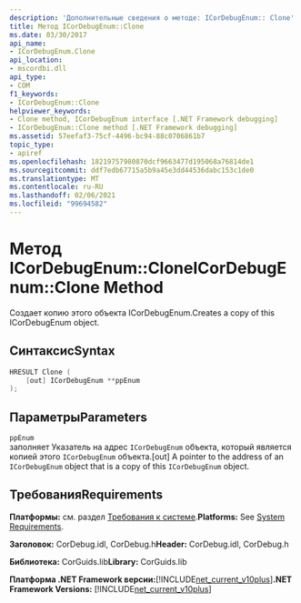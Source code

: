 ```yaml
---
description: 'Дополнительные сведения о методе: ICorDebugEnum:: Clone'
title: Метод ICorDebugEnum::Clone
ms.date: 03/30/2017
api_name:
- ICorDebugEnum.Clone
api_location:
- mscordbi.dll
api_type:
- COM
f1_keywords:
- ICorDebugEnum::Clone
helpviewer_keywords:
- Clone method, ICorDebugEnum interface [.NET Framework debugging]
- ICorDebugEnum::Clone method [.NET Framework debugging]
ms.assetid: 57eefaf3-75cf-4496-bc94-88c0706861b7
topic_type:
- apiref
ms.openlocfilehash: 18219757980870dcf9663477d195068a76814de1
ms.sourcegitcommit: ddf7edb67715a5b9a45e3dd44536dabc153c1de0
ms.translationtype: MT
ms.contentlocale: ru-RU
ms.lasthandoff: 02/06/2021
ms.locfileid: "99694582"
---
```

# <a name="icordebugenumclone-method"></a><span data-ttu-id="fa13d-103">Метод ICorDebugEnum::Clone</span><span class="sxs-lookup"><span data-stu-id="fa13d-103">ICorDebugEnum::Clone Method</span></span>

<span data-ttu-id="fa13d-104">Создает копию этого объекта ICorDebugEnum.</span><span class="sxs-lookup"><span data-stu-id="fa13d-104">Creates a copy of this ICorDebugEnum object.</span></span>  
  
## <a name="syntax"></a><span data-ttu-id="fa13d-105">Синтаксис</span><span class="sxs-lookup"><span data-stu-id="fa13d-105">Syntax</span></span>  
  
```cpp  
HRESULT Clone (  
    [out] ICorDebugEnum **ppEnum  
);  
```  
  
## <a name="parameters"></a><span data-ttu-id="fa13d-106">Параметры</span><span class="sxs-lookup"><span data-stu-id="fa13d-106">Parameters</span></span>  

 `ppEnum`  
 <span data-ttu-id="fa13d-107">заполняет Указатель на адрес `ICorDebugEnum` объекта, который является копией этого `ICorDebugEnum` объекта.</span><span class="sxs-lookup"><span data-stu-id="fa13d-107">[out] A pointer to the address of an `ICorDebugEnum` object that is a copy of this `ICorDebugEnum` object.</span></span>  
  
## <a name="requirements"></a><span data-ttu-id="fa13d-108">Требования</span><span class="sxs-lookup"><span data-stu-id="fa13d-108">Requirements</span></span>  

 <span data-ttu-id="fa13d-109">**Платформы:** см. раздел [Требования к системе](../../get-started/system-requirements.md).</span><span class="sxs-lookup"><span data-stu-id="fa13d-109">**Platforms:** See [System Requirements](../../get-started/system-requirements.md).</span></span>  
  
 <span data-ttu-id="fa13d-110">**Заголовок:** CorDebug.idl, CorDebug.h</span><span class="sxs-lookup"><span data-stu-id="fa13d-110">**Header:** CorDebug.idl, CorDebug.h</span></span>  
  
 <span data-ttu-id="fa13d-111">**Библиотека:** CorGuids.lib</span><span class="sxs-lookup"><span data-stu-id="fa13d-111">**Library:** CorGuids.lib</span></span>  
  
 <span data-ttu-id="fa13d-112">**Платформа .NET Framework версии:**[!INCLUDE[net_current_v10plus](../../../../includes/net-current-v10plus-md.md)]</span><span class="sxs-lookup"><span data-stu-id="fa13d-112">**.NET Framework Versions:** [!INCLUDE[net_current_v10plus](../../../../includes/net-current-v10plus-md.md)]</span></span>
